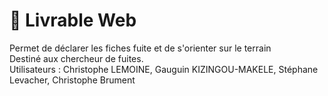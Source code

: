 # 📱 Livrable Web


<div v-click class="py-2"> Permet de déclarer les fiches fuite et de s'orienter sur le terrain</div>
<div v-click class="py-2"> Destiné aux chercheur de fuites.</div>
<div v-click class="py-2"> Utilisateurs : Christophe LEMOINE, Gauguin KIZINGOU-MAKELE, Stéphane Levacher, Christophe Brument</div>
